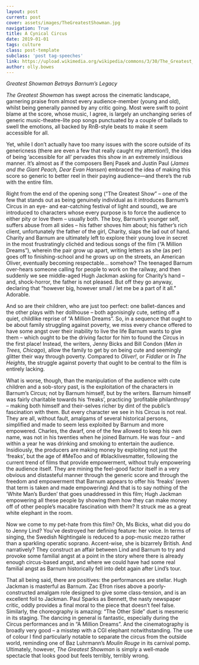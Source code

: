 ```yaml
---
layout: post
current: post
cover: assets/images/TheGreatestShowman.jpg
navigation: True
title: A Cynical Circus
date: 2019-01-01
tags: culture
class: post-template
subclass: 'post tag-speeches'
link: https://upload.wikimedia.org/wikipedia/commons/3/30/The_Greatest_Showman_Japan_Premiere_Red_Carpet-_Hugh_Jackman_%2838435517950%29.jpg
author: olly.bowes
---
```

<em>Greatest Showman Betrays Barnum’s Legacy</em>

*The Greatest Showman* has swept across the cinematic landscape, garnering praise from almost every audience-member (young and old), whilst being generally panned by any critic going. Most were swift to point blame at the score, whose music, I agree, is largely an unchanging series of generic music-theatre-lite pop songs punctuated by a couple of ballads to swell the emotions, all backed by RnB-style beats to make it seem accessible for all.

Yet, while I don’t actually have too many issues with the score outside of its genericness (there are even a few that really caught my attention!), the idea of being ‘accessible for all’ pervades this show in an extremely insidious manner. It’s almost as if the composers Benj Pasek and Justin Paul (*James and the Giant Peach, Dear Evan Hansen*) embraced the idea of making this score so generic to better reel in their paying audience—and there’s the rub with the entire film.

Right from the end of the opening song (“The Greatest Show” – one of the few that stands out as being genuinely individual as it introduces Barnum’s Circus in an eye- and ear-catching festival of light and sound), we are introduced to characters whose every purpose is to force the audience to either pity or love them – usually both. The boy, Barnum’s younger self, suffers abuse from all sides – his father shoves him about; his father’s rich client, unfortunately the father of the girl, Charity, slaps the lad out of hand. Charity and Barnum are ultimately left to explore their young love in secret in the most frustratingly clichéd and tedious songs of the film (“A Million Dreams”), wherein the pair grow up apart, writing letters as she (as per) goes off to finishing-school and he grows up on the streets, an American Oliver, eventually becoming respectable… somehow? The teenaged Barnum over-hears someone calling for people to work on the railway, and then suddenly we see middle-aged Hugh Jackman asking for Charity’s hand – and, shock-horror, the father is not pleased. But off they go anyway, declaring that “however big, however small / let me be a part of it all.” Adorable.

And so are their children, who are just too perfect: one ballet-dances and the other plays with her dollhouse – both agonisingly cute, setting off a quiet, childlike reprise of “A Million Dreams”. So, in a sequence that ought to be about family struggling against poverty, we miss every chance offered to have some angst over their inability to live the life Barnum wants to give them – which ought to be the driving factor for him to found the Circus in the first place! Instead, the writers, Jenny Bicks and Bill Condon (*Men in Trees, Chicago*), allow the family to get by on being cute and seemingly glitter their way through poverty. Compared to *Oliver!*, or *Fiddler* or *In The Heights*, the struggle against poverty that ought to be central to the film is entirely lacking.

What is worse, though, than the manipulation of the audience with cute children and a sob-story past, is the exploitation of the characters in Barnum’s Circus; not by Barnum himself, but by the writers. Barnum himself was fairly charitable towards his ‘freaks’, practicing ‘profitable philanthropy’ – making both himself and their-selves richer by dint of the public’s fascination with them. But every character we see in his Circus is not real. They are all, without fault, amalgams of several historical persons, simplified and made to seem less exploited by Barnum and more empowered. Charles, the dwarf, one of the few allowed to keep his own name, was not in his twenties when he joined Barnum. He was four – and within a year he was drinking and smoking to entertain the audience. Insidiously, the producers are making money by exploiting not just the ‘freaks’, but the age of #MeToo and of #blacklivesmatter, following the current trend of films that provide empowerment, without truly empowering the audience itself. They are mining the feel-good factor itself in a very obvious and distasteful manner through the generic score and through the freedom and empowerment that Barnum appears to offer his ‘freaks’ (even that term is taken and made empowering) And that is to say nothing of the ‘White Man’s Burden’ that goes unaddressed in this film; Hugh Jackman empowering all these people by showing them how they can make money off of other people’s macabre fascination with them? It struck me as a great white elephant in the room.

Now we come to my pet-hate from this film? Oh, Ms Bicks, what did you do to Jenny Lind? You’ve destroyed her defining feature: her voice. In terms of singing, the Swedish Nightingale is reduced to a pop-music mezzo rather than a sparkling operatic soprano. Accent-wise, she is bizarrely British. And narratively? They construct an affair between Lind and Barnum to try and provoke some familial angst at a point in the story where there is already enough circus-based angst, and where we could have had some real familial angst as Barnum historically fell into debt again after Lind’s tour.

That all being said, there are positives: the performances are stellar. Hugh Jackman is masterful as Barnum. Zac Efron rises above a poorly-constructed amalgam role designed to give some class-tension, and is an excellent foil to Jackman. Paul Sparks as Bennett, the nasty newspaper critic, oddly provides a final moral to the piece that doesn’t feel false. Similarly, the choreography is amazing: “The Other Side” duet is mesmeric in its staging. The dancing in general is fantastic, especially during the Circus performances and in “A Million Dreams”. And the cinematography is broadly very good – a misstep with a CGI elephant notwithstanding. The use of colour I find particularly notable to separate the circus from the outside world, reminding one of Baz Luhrmann’s *Moulin Rouge* in its carnival pomp. Ultimately, however, *The Greatest Showman* is simply a well-made spectacle that looks good but feels terribly, terribly wrong.

